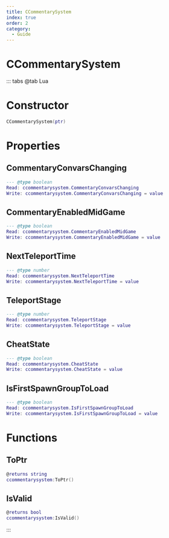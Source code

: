 ```yaml
---
title: CCommentarySystem
index: true
order: 2
category:
  - Guide
---
```


# CCommentarySystem

::: tabs
@tab Lua
# Constructor
```lua
CCommentarySystem(ptr)
```
# Properties
## CommentaryConvarsChanging 
```lua
--- @type boolean
Read: ccommentarysystem.CommentaryConvarsChanging
Write: ccommentarysystem.CommentaryConvarsChanging = value
```
## CommentaryEnabledMidGame 
```lua
--- @type boolean
Read: ccommentarysystem.CommentaryEnabledMidGame
Write: ccommentarysystem.CommentaryEnabledMidGame = value
```
## NextTeleportTime 
```lua
--- @type number
Read: ccommentarysystem.NextTeleportTime
Write: ccommentarysystem.NextTeleportTime = value
```
## TeleportStage 
```lua
--- @type number
Read: ccommentarysystem.TeleportStage
Write: ccommentarysystem.TeleportStage = value
```
## CheatState 
```lua
--- @type boolean
Read: ccommentarysystem.CheatState
Write: ccommentarysystem.CheatState = value
```
## IsFirstSpawnGroupToLoad 
```lua
--- @type boolean
Read: ccommentarysystem.IsFirstSpawnGroupToLoad
Write: ccommentarysystem.IsFirstSpawnGroupToLoad = value
```
# Functions
## ToPtr
```lua
@returns string
ccommentarysystem:ToPtr()
```
## IsValid
```lua
@returns bool
ccommentarysystem:IsValid()
```

:::